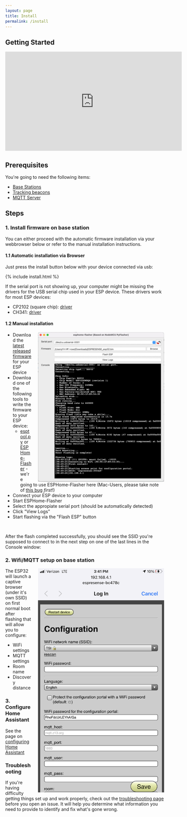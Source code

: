 ```yaml
---
layout: page
title: Install
permalink: /install
---
```


## Getting Started

<iframe width="560" height="315" src="https://www.youtube.com/embed/7bfW_6130To" title="YouTube video player" frameborder="0" allow="accelerometer; autoplay; clipboard-write; encrypted-media; gyroscope; picture-in-picture" allowfullscreen></iframe>

## Prerequisites

You're going to need the following items:

* [Base Stations](./hardware)
* [Tracking beacons](./beacons)
* [MQTT Server](https://mosquitto.org/)

## Steps

### 1. Install firmware on base station

You can either proceed with the automatic firmware installation via your webbrowser below or refer to the manual installation instructions.

#### 1.1 Automatic installation via Browser

Just press the install button below with your device connected via usb:

{% include install.html %}

If the serial port is not showing up, your computer might be missing the drivers for the USB serial chip used in your ESP device. These drivers work for most ESP devices:

* CP2102 (square chip): <a href="https://www.silabs.com/products/development-tools/software/usb-to-uart-bridge-vcp-drivers">driver</a>
* CH341: <a href="https://github.com/nodemcu/nodemcu-devkit/tree/master/Drivers">driver</a>

#### 1.2 Manual installation

<div class="clearfix">

<img src="/images/esphome-flasher_mac.jpg" class="clearfix" style="float:right;margin-left:20px;width:400px">

- Download the <a href="https://github.com/ESPresense/ESPresense/releases">latest released firmware</a> for your ESP device
- Download one of the following tools to write the firmware to your ESP device:
  - <a href="https://github.com/espressif/esptool">esptool.py</a> or <a href="https://github.com/esphome/esphome-flasher">ESPHome-Flasher</a> - we're going to use ESPHome-Flasher here (Mac-Users, please take note of <a href="https://github.com/esphome/esphome-flasher/issues/26#issuecomment-671061140">this bug</a> *first*!)
- Connect your ESP device to your computer
- Start ESPHome-Flasher
- Select the appropiate serial port (should be automatically detected)
- Click "View Logs"
- Start flashing via the "Flash ESP" button
<br class="clearfix">

After the flash completed successfully, you should see the SSID you're supposed to connect to in the next step on one of the last lines in the Console window:



</div>

### 2. Wifi/MQTT setup on base station

<div class="clearfix">

<img src="/images/captive_portal.png" style="float:right;margin-left:20px;width:400px">

The ESP32 will launch a captive browser (under it's own SSID) on first normal boot after flashing that will allow you to configure:

* WiFi settings
* MQTT settings
* Room name
* Discovery distance

</div>

### 3. Configure Home Assistant

See the page on [configuring Home Assistant](/home_assistant)

### Troubleshooting

If you're having difficulty getting things set up and work properly, check out the [troubleshooting page](/troubleshooting) before you open an issue. It will help you determine what information you need to provide to identify and fix what's gone wrong.
